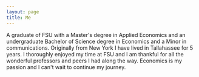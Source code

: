 ```yaml
---
layout: page
title: Me
---
```



A graduate of FSU with a Master's degree in Applied Economics and an undergraduate Bachelor of Science degree in Economics and a Minor in communications. Originally from New York I have lived in Tallahassee for 5 years. I thoroughly enjoyed my time at FSU and I am thankful for all the wonderful professors and peers I had along the way. Economics is my passion and I can't wait to continue my journey.